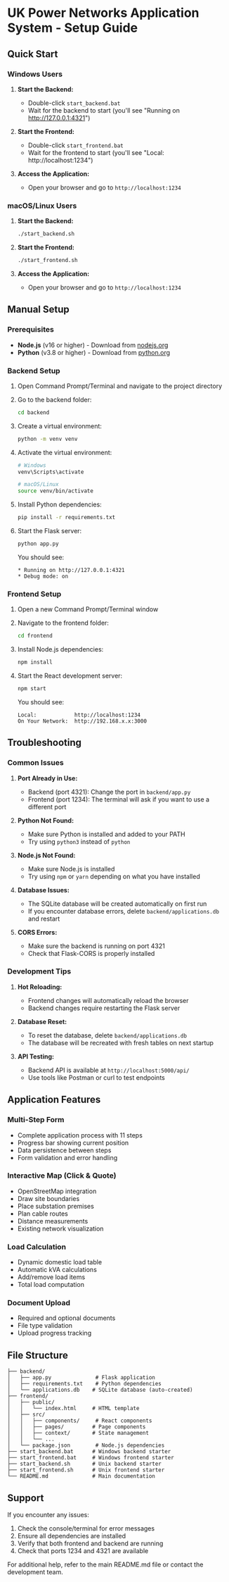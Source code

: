 # UK Power Networks Application System - Setup Guide

## Quick Start

### Windows Users

1. **Start the Backend:**
   - Double-click `start_backend.bat`
   - Wait for the backend to start (you'll see "Running on http://127.0.0.1:4321")

2. **Start the Frontend:**
   - Double-click `start_frontend.bat`
   - Wait for the frontend to start (you'll see "Local: http://localhost:1234")

3. **Access the Application:**
   - Open your browser and go to `http://localhost:1234`

### macOS/Linux Users

1. **Start the Backend:**
   ```bash
   ./start_backend.sh
   ```

2. **Start the Frontend:**
   ```bash
   ./start_frontend.sh
   ```

3. **Access the Application:**
   - Open your browser and go to `http://localhost:1234`

## Manual Setup

### Prerequisites

- **Node.js** (v16 or higher) - Download from [nodejs.org](https://nodejs.org/)
- **Python** (v3.8 or higher) - Download from [python.org](https://python.org/)

### Backend Setup

1. Open Command Prompt/Terminal and navigate to the project directory
2. Go to the backend folder:
   ```bash
   cd backend
   ```

3. Create a virtual environment:
   ```bash
   python -m venv venv
   ```

4. Activate the virtual environment:
   ```bash
   # Windows
   venv\Scripts\activate
   
   # macOS/Linux
   source venv/bin/activate
   ```

5. Install Python dependencies:
   ```bash
   pip install -r requirements.txt
   ```

6. Start the Flask server:
   ```bash
   python app.py
   ```

   You should see:
   ```
   * Running on http://127.0.0.1:4321
   * Debug mode: on
   ```

### Frontend Setup

1. Open a new Command Prompt/Terminal window
2. Navigate to the frontend folder:
   ```bash
   cd frontend
   ```

3. Install Node.js dependencies:
   ```bash
   npm install
   ```

4. Start the React development server:
   ```bash
   npm start
   ```

   You should see:
   ```
   Local:            http://localhost:1234
   On Your Network:  http://192.168.x.x:3000
   ```

## Troubleshooting

### Common Issues

1. **Port Already in Use:**
   - Backend (port 4321): Change the port in `backend/app.py`
   - Frontend (port 1234): The terminal will ask if you want to use a different port

2. **Python Not Found:**
   - Make sure Python is installed and added to your PATH
   - Try using `python3` instead of `python`

3. **Node.js Not Found:**
   - Make sure Node.js is installed
   - Try using `npm` or `yarn` depending on what you have installed

4. **Database Issues:**
   - The SQLite database will be created automatically on first run
   - If you encounter database errors, delete `backend/applications.db` and restart

5. **CORS Errors:**
   - Make sure the backend is running on port 4321
   - Check that Flask-CORS is properly installed

### Development Tips

1. **Hot Reloading:**
   - Frontend changes will automatically reload the browser
   - Backend changes require restarting the Flask server

2. **Database Reset:**
   - To reset the database, delete `backend/applications.db`
   - The database will be recreated with fresh tables on next startup

3. **API Testing:**
   - Backend API is available at `http://localhost:5000/api/`
   - Use tools like Postman or curl to test endpoints

## Application Features

### Multi-Step Form
- Complete application process with 11 steps
- Progress bar showing current position
- Data persistence between steps
- Form validation and error handling

### Interactive Map (Click & Quote)
- OpenStreetMap integration
- Draw site boundaries
- Place substation premises
- Plan cable routes
- Distance measurements
- Existing network visualization

### Load Calculation
- Dynamic domestic load table
- Automatic kVA calculations
- Add/remove load items
- Total load computation

### Document Upload
- Required and optional documents
- File type validation
- Upload progress tracking

## File Structure

```
├── backend/
│   ├── app.py              # Flask application
│   ├── requirements.txt    # Python dependencies
│   └── applications.db    # SQLite database (auto-created)
├── frontend/
│   ├── public/
│   │   └── index.html     # HTML template
│   ├── src/
│   │   ├── components/     # React components
│   │   ├── pages/         # Page components
│   │   ├── context/       # State management
│   │   └── ...
│   └── package.json        # Node.js dependencies
├── start_backend.bat      # Windows backend starter
├── start_frontend.bat     # Windows frontend starter
├── start_backend.sh       # Unix backend starter
├── start_frontend.sh      # Unix frontend starter
└── README.md              # Main documentation
```

## Support

If you encounter any issues:

1. Check the console/terminal for error messages
2. Ensure all dependencies are installed
3. Verify that both frontend and backend are running
4. Check that ports 1234 and 4321 are available

For additional help, refer to the main README.md file or contact the development team.
